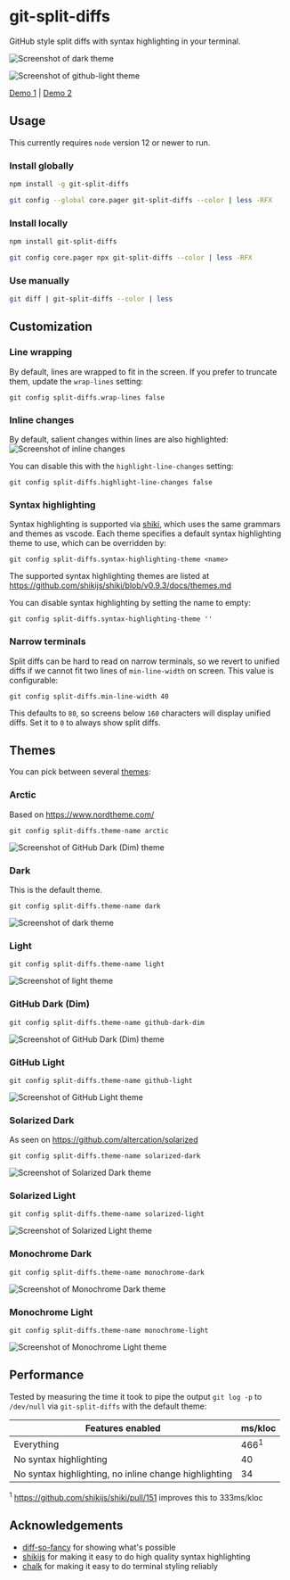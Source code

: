 # git-split-diffs

GitHub style split diffs with syntax highlighting in your terminal.

![Screenshot of dark theme](screenshots/dark.png?raw=true)

![Screenshot of github-light theme](screenshots/github-light.png?raw=true)

[Demo 1](https://asciinema.org/a/Bsk7CFtZkDZ4Ea89BwDcbD8LA) | [Demo 2](https://asciinema.org/a/7HrYqF2vjfrKXt28bv6BUAcym)

## Usage

This currently requires `node` version 12 or newer to run.

### Install globally

```sh
npm install -g git-split-diffs

git config --global core.pager git-split-diffs --color | less -RFX
```

### Install locally

```sh
npm install git-split-diffs

git config core.pager npx git-split-diffs --color | less -RFX
```

### Use manually

```sh
git diff | git-split-diffs --color | less
```

## Customization

### Line wrapping

By default, lines are wrapped to fit in the screen. If you prefer to truncate them, update the `wrap-lines` setting:

```
git config split-diffs.wrap-lines false
```

### Inline changes

By default, salient changes within lines are also highlighted:
![Screenshot of inline changes](screenshots/inline-changes.png?raw=true)

You can disable this with the `highlight-line-changes` setting:

```
git config split-diffs.highlight-line-changes false
```

### Syntax highlighting

Syntax highlighting is supported via [shiki](https://github.com/shikijs/shiki/), which uses the same grammars and themes as vscode. Each theme specifies a default syntax highlighting theme to use, which can be overridden by:

```
git config split-diffs.syntax-highlighting-theme <name>
```

The supported syntax highlighting themes are listed at https://github.com/shikijs/shiki/blob/v0.9.3/docs/themes.md

You can disable syntax highlighting by setting the name to empty:
```
git config split-diffs.syntax-highlighting-theme ''
```

### Narrow terminals

Split diffs can be hard to read on narrow terminals, so we revert to unified diffs if we cannot fit two lines of `min-line-width` on screen. This value is configurable:

```
git config split-diffs.min-line-width 40
```

This defaults to `80`, so screens below `160` characters will display unified diffs. Set it to `0` to always show split diffs.

## Themes

You can pick between several [themes](themes/):

### Arctic

Based on https://www.nordtheme.com/

```
git config split-diffs.theme-name arctic
```

![Screenshot of GitHub Dark (Dim) theme](screenshots/arctic.png?raw=true)

### Dark

This is the default theme.

```
git config split-diffs.theme-name dark
```

![Screenshot of dark theme](screenshots/dark.png?raw=true)

### Light

```
git config split-diffs.theme-name light
```

![Screenshot of light theme](screenshots/light.png?raw=true)

### GitHub Dark (Dim)

```
git config split-diffs.theme-name github-dark-dim
```

![Screenshot of GitHub Dark (Dim) theme](screenshots/github-dark-dim.png?raw=true)

### GitHub Light

```
git config split-diffs.theme-name github-light
```

![Screenshot of GitHub Light theme](screenshots/github-light.png?raw=true)

### Solarized Dark

As seen on https://github.com/altercation/solarized

```
git config split-diffs.theme-name solarized-dark
```

![Screenshot of Solarized Dark theme](screenshots/solarized-dark.png?raw=true)

### Solarized Light

```
git config split-diffs.theme-name solarized-light
```

![Screenshot of Solarized Light theme](screenshots/solarized-light.png?raw=true)

### Monochrome Dark

```
git config split-diffs.theme-name monochrome-dark
```

![Screenshot of Monochrome Dark theme](screenshots/monochrome-dark.png?raw=true)

### Monochrome Light

```
git config split-diffs.theme-name monochrome-light
```

![Screenshot of Monochrome Light theme](screenshots/monochrome-light.png?raw=true)

## Performance

Tested by measuring the time it took to pipe the output `git log -p` to `/dev/null` via `git-split-diffs` with the default theme:

| Features enabled                                               | ms/kloc  |
| -------------------------------------------------------------- | -------- |
| Everything                                                     | 466<sup>1</sup>     |
| No syntax highlighting                                         | 40       |
| No syntax highlighting, no inline change highlighting          | 34       |

<sup>1</sup> https://github.com/shikijs/shiki/pull/151 improves this to 333ms/kloc


## Acknowledgements
* [diff-so-fancy](https://github.com/so-fancy/diff-so-fancy) for showing what's possible
* [shikijs](https://github.com/shikijs/shiki) for making it easy to do high quality syntax highlighting
* [chalk](https://github.com/chalk/chalk) for making it easy to do terminal styling reliably
